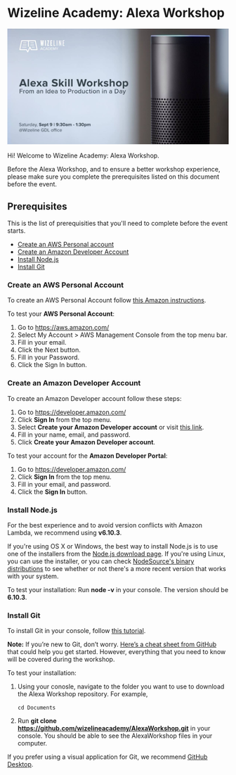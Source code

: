 # Wizeline Academy: Alexa Workshop

![Alexa Workshop Hero](./images/alexaworkshop.jpg)

Hi! Welcome to Wizeline Academy: Alexa Workshop.

Before the Alexa Workshop, and to ensure a better workshop experience, please make sure you complete the prerequisites listed on this document before the event.

## Prerequisites

This is the list of prerequisities that you'll need to complete before the event starts.
- [Create an AWS Personal account](#create-an-aws-personal-account)
- [Create an Amazon Developer Account](#create-an-amazon-developer-account)
- [Install Node.js](#install-nodejs)
- [Install Git](#install-git)

### Create an AWS Personal Account

To create an AWS Personal Account follow [this Amazon instructions](http://docs.aws.amazon.com/AmazonSimpleDB/latest/DeveloperGuide/AboutAWSAccounts.html).

To test your __AWS Personal Account__:
1. Go to https://aws.amazon.com/
2. Select My Account > AWS Management Console from the top menu bar.
3. Fill in your email.
4. Click the Next button.
5. Fill in your Password.
6. Click the Sign In button.

### Create an Amazon Developer Account

To create an Amazon Developer account follow these steps:
1. Go to https://developer.amazon.com/
2. Click **Sign In** from the top menu.
3. Select **Create your Amazon Developer account** or visit [this link](https://www.amazon.com/ap/register?openid.pape.max_auth_age=1&openid.return_to=https%3A%2F%2Fdeveloper.amazon.com%2Fap_login.html&prevRID=48Y5JW117M51F2T37XZJ&openid.identity=http%3A%2F%2Fspecs.openid.net%2Fauth%2F2.0%2Fidentifier_select&openid.assoc_handle=mas_dev_portal&openid.mode=checkid_setup&prepopulatedLoginId=&failedSignInCount=0&language=en_US&openid.claimed_id=http%3A%2F%2Fspecs.openid.net%2Fauth%2F2.0%2Fidentifier_select&pageId=amzn_developer_portal&openid.ns=http%3A%2F%2Fspecs.openid.net%2Fauth%2F2.0).
4. Fill in your name, email, and password.
5. Click **Create your Amazon Developer account**.

To test your account for the __Amazon Developer Portal__:
1. Go to https://developer.amazon.com/
2. Click **Sign In** from the top menu.
3. Fill in your email, and password.
4. Click the **Sign In** button.

### Install Node.js

For the best experience and to avoid version conflicts with Amazon Lambda, we recommend using **v6.10.3**.

If you're using OS X or Windows, the best way to install Node.js is to use one of the installers from the [Node.js download page](https://nodejs.org/en/download/releases/). If you're using Linux, you can use the installer, or you can check [NodeSource's binary distributions](https://github.com/nodesource/distributions) to see whether or not there's a more recent version that works with your system.

To test your installation: 
Run **node -v** in your console. The version should be **6.10.3**.


### Install Git

To install Git in your console, follow [this tutorial](https://git-scm.com/book/en/v2/Getting-Started-Installing-Git).

**Note:** If you’re new to Git, don’t worry. [Here’s a cheat sheet from GitHub](https://services.github.com/on-demand/downloads/github-git-cheat-sheet.pdf) that could help you get started. However, everything that you need to know will be covered during the workshop.

To test your installation:
1. Using your conosle, navigate to the folder you want to use to download the Alexa Workshop repository.
   For example,
   ```
   cd Documents
   ```
2. Run **git clone https://github.com/wizelineacademy/AlexaWorkshop.git** in your console. You should be able to see the AlexaWorkshop files in your computer.

If you prefer using a visual application for Git, we recommend [GitHub Desktop](https://desktop.github.com/).